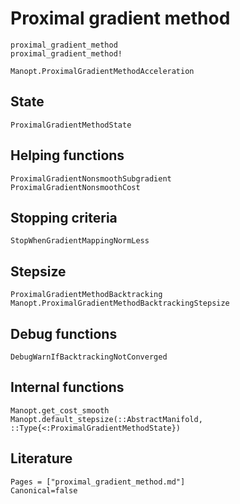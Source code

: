 # Proximal gradient method

```@docs
proximal_gradient_method
proximal_gradient_method!
```

```@docs
Manopt.ProximalGradientMethodAcceleration
```

## State

```@docs
ProximalGradientMethodState
```

## Helping functions

```@docs
ProximalGradientNonsmoothSubgradient
ProximalGradientNonsmoothCost
```

## Stopping criteria

```@docs
StopWhenGradientMappingNormLess
```

## Stepsize

```@docs
ProximalGradientMethodBacktracking
Manopt.ProximalGradientMethodBacktrackingStepsize
```

## Debug functions

```@docs
DebugWarnIfBacktrackingNotConverged
```

## Internal functions

```@docs
Manopt.get_cost_smooth
Manopt.default_stepsize(::AbstractManifold, ::Type{<:ProximalGradientMethodState})
```

## Literature

```@bibliography
Pages = ["proximal_gradient_method.md"]
Canonical=false
```